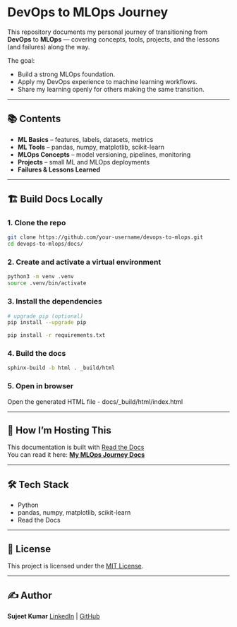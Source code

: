 # DevOps to MLOps Journey

This repository documents my personal journey of transitioning from **DevOps** to **MLOps** — covering concepts, tools, projects, and the lessons (and failures) along the way.

The goal:  
- Build a strong MLOps foundation.
- Apply my DevOps experience to machine learning workflows.
- Share my learning openly for others making the same transition.

---

## 📚 Contents
- **ML Basics** – features, labels, datasets, metrics
- **ML Tools** – pandas, numpy, matplotlib, scikit-learn
- **MLOps Concepts** – model versioning, pipelines, monitoring
- **Projects** – small ML and MLOps deployments
- **Failures & Lessons Learned**

---

## 🏗 Build Docs Locally

### 1. Clone the repo
```bash
git clone https://github.com/your-username/devops-to-mlops.git
cd devops-to-mlops/docs/
```

### 2. Create and activate a virtual environment
```bash
python3 -m venv .venv
source .venv/bin/activate
```

### 3. Install the dependencies
``` bash
# upgrade pip (optional)
pip install --upgrade pip

pip install -r requirements.txt
```

### 4. Build the docs
``` bash
sphinx-build -b html . _build/html
```

### 5. Open in browser

Open the generated HTML file - docs/_build/html/index.html

---

## 🚀 How I’m Hosting This
This documentation is built with [Read the Docs](https://readthedocs.org/)  
You can read it here: [**My MLOps Journey Docs**](https://devops-to-mlops.readthedocs.io)

---

## 🛠 Tech Stack
- Python
- pandas, numpy, matplotlib, scikit-learn
- Read the Docs

---

## 📜 License
This project is licensed under the [MIT License](LICENSE).

---

## ✍️ Author
**Sujeet Kumar**
[LinkedIn](https://www.linkedin.com/in/i-am-sujeet-kumar/) | [GitHub](https://github.com/msm17b019)
